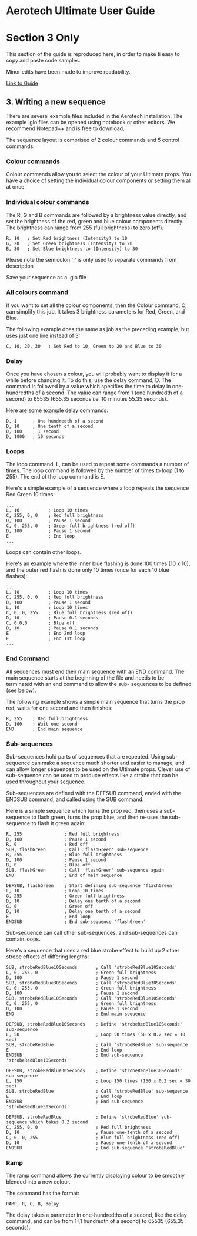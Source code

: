 # Aerotech Ultimate User Guide 

# Section 3 Only

This section of the guide is reproduced here, in order to make ti easy to copy and paste code samples. 

Minor edits have been made to improve readability. 

[Link to Guide](http://www.aerotechprojects.com/PDF/Ultimate%20User%20Guide.pdf)

## 3. Writing a new sequence

There are several example files included in the Aerotech installation. The example .glo files can be opened using notebook or other editors. We recommend Notepad++ and is free to download.

The sequence layout is comprised of 2 colour commands and 5 control commands:

### Colour commands

Colour commands allow you to select the colour of your Ultimate props. You have a choice of setting the individual colour components or setting them all at once.

### Individual colour commands

The R, G and B commands are followed by a brightness value directly, and set the brightness of the red, green and blue colour components directly. The brightness can range from 255 (full brightness) to zero (off).

```
R, 10   ; Set Red brightness (Intensity) to 10
G, 20   ; Set Green brightness (Intensity) to 20
B, 30   ; Set Blue brightness to (Intensity) to 30
```

Please note the semicolon ';' is only used to separate commands from description 

Save your sequence as a .glo file

### All colours command

If you want to set all the colour components, then the Colour command, C, can simplify this job. It takes 3 brightness parameters for Red, Green, and Blue. 

The following example does the same as job as the preceding example, but uses just one line instead of 3: 

```
C, 10, 20, 30   ; Set Red to 10, Green to 20 and Blue to 30
```

### Delay

Once you have chosen a colour, you will probably want to display it for a while before changing it. To do this, use the delay command, D. The command is followed by a value which specifies the time to delay in one-hundredths of a second. The value can range from 1 (one hundredth of a second) to 65535 (655.35 seconds i.e. 10 minutes 55.35 seconds). 

Here are some example delay commands: 

```
D, 1      ; One hundredth of a second 
D, 10     ; One tenth of a second
D, 100    ; 1 second
D, 1000   ; 10 seconds
```

### Loops

The loop command, L, can be used to repeat some commands a number of times. The loop command is followed by the number of times to loop (1 to 255). The end of the loop command is E.

Here's a simple example of a sequence where a loop repeats the sequence Red Green 10 times: 

```
...
L, 10           ; Loop 10 times
C, 255, 0, 0    ; Red full brightness
D, 100          ; Pause 1 second
C, 0, 255, 0    ; Green full brightness (red off) 
D, 100          ; Pause 1 second
E               ; End loop
...
```

Loops can contain other loops. 

Here's an example where the inner blue flashing is done 100 times (10 x 10), and the outer red flash is done only 10 times (once for each 10 blue flashes):

```
...
L, 10           ; Loop 10 times
C, 255, 0, 0    ; Red full brightness
D, 100          ; Pause 1 second
L, 10           ; Loop 10 times
C, 0, 0, 255    ; Blue full brightness (red off) 
D, 10           ; Pause 0.1 seconds
C, 0,0,0        ; Blue off
D, 10           ; Pause 0.1 seconds
E               ; End 2nd loop
E               ; End 1st loop
...
```

### End Command

All sequences must end their main sequence with an END command. The main sequence starts at the beginning of the file and needs to be terminated with an end command to allow the sub- sequences to be defined (see below). 

The following example shows a simple main sequence that turns the prop red, waits for one second and then finishes: 

```
R, 255    ; Red full brightness
D, 100    ; Wait one second
END       ; End main sequence
```
 
### Sub-sequences

Sub-sequences hold parts of sequences that are repeated. Using sub-sequence can make a sequence much shorter and easier to manage, and can allow longer sequences to be used on the Ultimate props. Clever use of sub-sequence can be used to produce effects like a strobe that can be used throughout your sequence.

Sub-sequences are defined with the DEFSUB command, ended with the ENDSUB command, and called using the SUB command. 

Here is a simple sequence which turns the prop red, then uses a sub-sequence to flash green, turns the prop blue, and then re-uses the sub-sequence to flash it green again: 

```
R, 255                ; Red full brightness
D, 100                ; Pause 1 second
R, 0                  ; Red off
SUB, flashGreen       ; Call 'flashGreen' sub-sequence 
B, 255                ; Blue full brightness
D, 100                ; Pause 1 second
B, 0                  ; Blue off
SUB, flashGreen       ; Call 'flashGreen' sub-sequence again 
END                   ; End of main sequence

DEFSUB, flashGreen    ; Start defining sub-sequence 'flashGreen' 
L, 10                 ; Loop 10 times
G, 255                ; Green full brightness
D, 10                 ; Delay one tenth of a second
G, 0                  ; Green off
D, 10                 ; Delay one tenth of a second
E                     ; End loop
ENDSUB                ; End sub-sequence 'flashGreen'
```

Sub-sequence can call other sub-sequences, and sub-sequences can contain loops. 

Here's a sequence that uses a red blue strobe effect to build up 2 other strobe effects of differing lengths: 

```
SUB, strobeRedBlue10Seconds       ; Call 'strobeRedBlue10Seconds'
C, 0, 255, 0                      ; Green full brightness
D, 100                            ; Pause 1 second
SUB, strobeRedBlue30Seconds       ; Call 'strobeRedBlue30Seconds' 
C, 0, 255, 0                      ; Green full brightness
D, 100                            ; Pause 1 second
SUB, strobeRedBlue10Seconds       ; Call 'strobeRedBlue10Seconds'
C, 0, 255, 0                      ; Green full brightness
D, 100                            ; Pause 1 second
END                               ; End main sequence

DEFSUB, strobeRedBlue10Seconds    ; Define 'strobeRedBlue10Seconds' sub-sequence 
L, 50                             ; Loop 50 times (50 x 0.2 sec = 10 sec)
SUB, strobeRedBlue                ; Call 'strobeRedBlue' sub-sequence
E                                 ; End loop
ENDSUB                            ; End sub-sequence 'strobeRedBlue10Seconds'

DEFSUB, strobeRedBlue30Seconds    ; Define 'strobeRedBlue30Seconds' sub-sequence 
L, 150                            ; Loop 150 times (150 x 0.2 sec = 30 sec)
SUB, strobeRedBlue                ; Call 'strobeRedBlue' sub-sequence
E                                 ; End loop
ENDSUB                            ; End sub-sequence 'strobeRedBlue30Seconds'

DEFSUB, strobeRedBlue             ; Define 'strobeRedBlue' sub-sequence which takes 0.2 second
C, 255, 0, 0                      ; Red full brightness
D, 10                             ; Pause one-tenth of a second
C, 0, 0, 255                      ; Blue full brightness (red off)
D, 10                             ; Pause one-tenth of a second
ENDSUB                            ; End sub-sequence 'strobeRedBlue'
```

### Ramp

The ramp command allows the currently displaying colour to be smoothly blended into a new colour. 

The command has the format: 

```
RAMP, R, G, B, delay
```

The delay takes a parameter in one-hundredths of a second, like the delay command, and can be from 1 (1 hundredth of a second) to 65535 (655.35 seconds).




 
